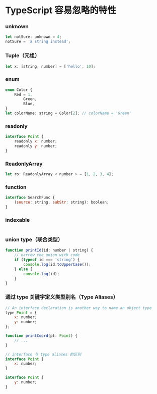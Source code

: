 # TypeScript 容易忽略的特性

### unknown

``` javascript
let notSure: unknown = 4;
notSure = 'a string instead';
```

### Tuple（元组）

``` javascript
let x: [string, number] = ['hello', 10];
```

### enum

``` javascript
enum Color {
    Red = 1,
        Green,
        Blue,
}
let colorName: string = Color[2]; // colorName = 'Green'
```

### readonly

``` javascript
interface Point {
    readonly x: number;
    readonly y: number;
}
```

### ReadonlyArray

``` javascript
let ro: ReadonlyArray < number > = [1, 2, 3, 4];
```

### function

``` javascript
interface SearchFunc {
    (source: string, subStr: string): boolean;
}
```

### indexable

``` javascript

```

### union type（联合类型）

``` javascript
function printId(id: number | string) {
    // narrow the union with code
    if (typeof id === 'string') {
        console.log(id.toUpperCase());
    } else {
        console.log(id);
    }
}
```

### 通过 type 关键字定义类型别名（Type Aliases）

``` javascript
// An interface declaration is another way to name an object type
type Point = {
    x: number;
    y: number;
};

function printCoord(pt: Point) {
    // ...
}

// interface 与 type aliases 的区别
interface Point {
    x: number;
}

interface Point {
    y: number;
}
```

